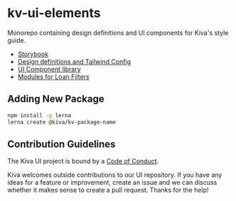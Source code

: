 # kv-ui-elements

Monorepo containing design definitions and UI components for Kiva's style guide.

-   [Storybook](https://608b4cf87f686c00213841b1-bflikokfri.chromatic.com/?path=/docs/base-styling-primitives--primitives)
-   [Design definitions and Tailwind Config](https://github.com/kiva/kv-ui-elements/tree/main/%40kiva/kv-tokens)
-   [UI Component library](https://github.com/kiva/kv-ui-elements/tree/main/%40kiva/kv-components)
-   [Modules for Loan Filters](https://github.com/kiva/kv-ui-elements/tree/main/%40kiva/kv-loan-filters)

## Adding New Package

```bash
npm install -g lerna
lerna create @kiva/kv-package-name
```

## Contribution Guidelines

The Kiva UI project is bound by a [Code of Conduct](https://github.com/kiva/ui/blob/master/code_of_conduct.md).

Kiva welcomes outside contributions to our UI repository. If you have any ideas for a feature or improvement, create an issue and we can discuss whether it makes sense to create a pull request. Thanks for the help!
